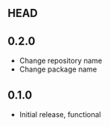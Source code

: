 ## HEAD

## 0.2.0
* Change repository name
* Change package name

## 0.1.0
* Initial release, functional
